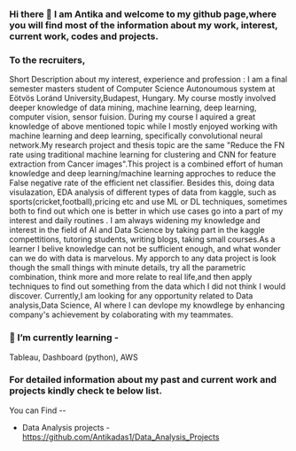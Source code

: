 ### Hi there 👋 I am Antika and welcome to my github page,where you will find most of the information about my work, interest, current work, codes and projects. 
                                                                                                      
 ### To the recruiters,

Short Description about my interest, experience and profession : I am a final semester masters student of Computer Science Autonoumous system at Eötvös Loránd University,Budapest, Hungary. My course mostly involved deeper knowledge of data mining, machine learning, deep learning, computer vision, sensor fuision. During my course I aquired a great knowledge of above mentioned topic while I mostly enjoyed working with machine learning and deep learning, specifically convolutional neural network.My research project and thesis topic are the same "Reduce the FN rate using traditional machine learning for clustering and CNN for feature extraction from Cancer images".This project is a combined effort of human knowledge and deep learning/machine learning approches to reduce the False negative rate of the efficient net classifier. Besides this, doing data visulazation, EDA analysis of different types of data from kaggle, such as sports(cricket,football),pricing  etc and use ML or DL techniques, sometimes both to find out which one is better in which use cases go into a part of my interest and  daily routines . I am always widening my knowledge and interest in the field of AI and Data Science by taking part in the kaggle compettitions, tutoring students, writing blogs, taking small courses.As a learner I belive knowledge can not be sufficient enough, and what wonder can we do with data is marvelous. My apporch to any data project is look though the small things with minute details, try all the parametric combination, think more and more relate to real life,and then apply techniques to find out something from the data which I did not think I would discover. Currently,I am looking for any opportunity related to Data analysis,Data Science, AI where I can devlope my knowdlege by enhancing company's achievement by colaborating with my teammates.

### 🌱 I’m currently learning - 
  Tableau,
  Dashboard (python),
  AWS


### For detailed information about my past and current work and projects kindly  check te below list.
You can Find --

   - Data Analysis projects - https://github.com/Antikadas1/Data_Analysis_Projects



<!--
**Antikadas1/Antikadas1** is a ✨ _special_ ✨ repository because its `README.md` (this file) appears on your GitHub profile.

Here are some ideas to get you started:

- 🔭 I’m currently working on ...
- 🌱 I’m currently learning ...
- 👯 I’m looking to collaborate on ...
- 🤔 I’m looking for help with ...
- 💬 Ask me about ...
- 📫 How to reach me: ...
- 😄 Pronouns: ...
- ⚡ Fun fact: ...
-->


